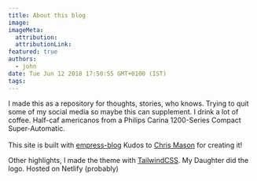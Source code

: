 ```yaml
---
title: About this blog
image:
imageMeta:
  attribution:
  attributionLink:
featured: true
authors:
  - john
date: Tue Jun 12 2018 17:50:55 GMT+0100 (IST)
tags:
---
```

I made this as a repository for thoughts, stories, who knows.
Trying to quit some of my social media so maybe this can supplement.
I drink a lot of coffee. Half-caf americanos from a Philips Carina 1200-Series Compact Super-Automatic.
<br><br>
This site is built with <a href="https://github.com/empress/empress-blog" class="quick-link">empress-blog</a>
Kudos to <a href="https://twitter.com/real_ate" class="quick-link">Chris Mason</a> for creating it!

Other highlights, I made the
theme with <a href="https://tailwindcss.com" class="quick-link">TailwindCSS</a>.
My Daughter did the logo. Hosted on Netlify (probably)
